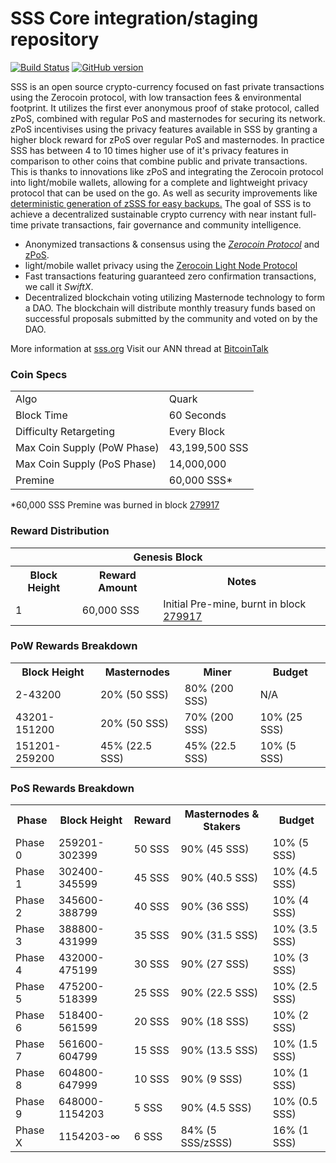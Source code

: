 SSS Core integration/staging repository
=====================================

[![Build Status](https://travis-ci.org/sss-core/SSS.svg?branch=master)](https://travis-ci.org/sss-core/SSS) [![GitHub version](https://badge.fury.io/gh/sss-core%2FSSS.svg)](https://badge.fury.io/gh/sss-core%2FSSS)

SSS is an open source crypto-currency focused on fast private transactions using the Zerocoin protocol, with low transaction fees & environmental footprint.  It utilizes the first ever anonymous proof of stake protocol, called zPoS, combined with regular PoS and masternodes for securing its network. zPoS incentivises using the privacy features available in SSS by granting a higher block reward for zPoS over regular PoS and masternodes. In practice SSS has between 4 to 10 times higher use of it's privacy features in comparison to other coins that combine public and private transactions. This is thanks to innovations like zPoS and integrating the Zerocoin protocol into light/mobile wallets, allowing for a complete and lightweight privacy protocol that can be used on the go. As well as security improvements like [deterministic generation of zSSS for easy backups.](https://www.reddit.com/r/sss/comments/8gbjf7/how_to_use_deterministic_zerocoin_generation/)
The goal of SSS is to achieve a decentralized sustainable crypto currency with near instant full-time private transactions, fair governance and community intelligence.
- Anonymized transactions & consensus using the [_Zerocoin Protocol_](http://www.sss.org/zsss) and [zPoS](https://sssolutions.io/zpos/).
- light/mobile wallet privacy using the [Zerocoin Light Node Protocol](https://sssolutions.io/wp-content/uploads/2018/11/Zerocoin_Light_Node_Protocol.pdf)
- Fast transactions featuring guaranteed zero confirmation transactions, we call it _SwiftX_.
- Decentralized blockchain voting utilizing Masternode technology to form a DAO. The blockchain will distribute monthly treasury funds based on successful proposals submitted by the community and voted on by the DAO.

More information at [sss.org](http://www.sss.org) Visit our ANN thread at [BitcoinTalk](http://www.bitcointalk.org/index.php?topic=1262920)

### Coin Specs
<table>
<tr><td>Algo</td><td>Quark</td></tr>
<tr><td>Block Time</td><td>60 Seconds</td></tr>
<tr><td>Difficulty Retargeting</td><td>Every Block</td></tr>
<tr><td>Max Coin Supply (PoW Phase)</td><td>43,199,500 SSS</td></tr>
<tr><td>Max Coin Supply (PoS Phase)</td><td>14,000,000</td></tr>
<tr><td>Premine</td><td>60,000 SSS*</td></tr>
</table>

*60,000 SSS Premine was burned in block [279917](http://www.presstab.pw/phpexplorer/SSS/block.php?blockhash=206d9cfe859798a0b0898ab00d7300be94de0f5469bb446cecb41c3e173a57e0)

### Reward Distribution

<table>
<th colspan=4>Genesis Block</th>
<tr><th>Block Height</th><th>Reward Amount</th><th>Notes</th></tr>
<tr><td>1</td><td>60,000 SSS</td><td>Initial Pre-mine, burnt in block <a href="http://www.presstab.pw/phpexplorer/SSS/block.php?blockhash=206d9cfe859798a0b0898ab00d7300be94de0f5469bb446cecb41c3e173a57e0">279917</a></td></tr>
</table>

### PoW Rewards Breakdown

<table>
<th>Block Height</th><th>Masternodes</th><th>Miner</th><th>Budget</th>
<tr><td>2-43200</td><td>20% (50 SSS)</td><td>80% (200 SSS)</td><td>N/A</td></tr>
<tr><td>43201-151200</td><td>20% (50 SSS)</td><td>70% (200 SSS)</td><td>10% (25 SSS)</td></tr>
<tr><td>151201-259200</td><td>45% (22.5 SSS)</td><td>45% (22.5 SSS)</td><td>10% (5 SSS)</td></tr>
</table>

### PoS Rewards Breakdown

<table>
<th>Phase</th><th>Block Height</th><th>Reward</th><th>Masternodes & Stakers</th><th>Budget</th>
<tr><td>Phase 0</td><td>259201-302399</td><td>50 SSS</td><td>90% (45 SSS)</td><td>10% (5 SSS)</td></tr>
<tr><td>Phase 1</td><td>302400-345599</td><td>45 SSS</td><td>90% (40.5 SSS)</td><td>10% (4.5 SSS)</td></tr>
<tr><td>Phase 2</td><td>345600-388799</td><td>40 SSS</td><td>90% (36 SSS)</td><td>10% (4 SSS)</td></tr>
<tr><td>Phase 3</td><td>388800-431999</td><td>35 SSS</td><td>90% (31.5 SSS)</td><td>10% (3.5 SSS)</td></tr>
<tr><td>Phase 4</td><td>432000-475199</td><td>30 SSS</td><td>90% (27 SSS)</td><td>10% (3 SSS)</td></tr>
<tr><td>Phase 5</td><td>475200-518399</td><td>25 SSS</td><td>90% (22.5 SSS)</td><td>10% (2.5 SSS)</td></tr>
<tr><td>Phase 6</td><td>518400-561599</td><td>20 SSS</td><td>90% (18 SSS)</td><td>10% (2 SSS)</td></tr>
<tr><td>Phase 7</td><td>561600-604799</td><td>15 SSS</td><td>90% (13.5 SSS)</td><td>10% (1.5 SSS)</td></tr>
<tr><td>Phase 8</td><td>604800-647999</td><td>10 SSS</td><td>90% (9 SSS)</td><td>10% (1 SSS)</td></tr>
<tr><td>Phase 9</td><td>648000-1154203</td><td>5 SSS</td><td>90% (4.5 SSS)</td><td>10% (0.5 SSS)</td></tr>
<tr><td>Phase X</td><td>1154203-∞</td><td>6 SSS</td><td>84% (5 SSS/zSSS)</td><td>16% (1 SSS)</td></tr>
</table>
